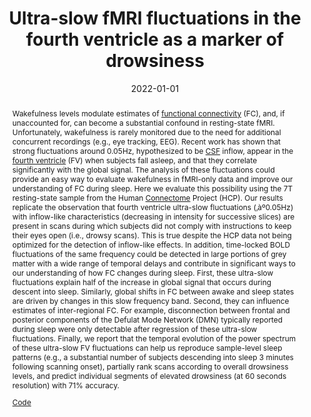 ---
title: "Ultra-slow fMRI fluctuations in the fourth ventricle as a marker of drowsiness"
date: 2022-01-01
authors_string: Javier Gonzalez-Castillo, Isabel Fernandez, Daniel Handwerker, Peter Bandettini
authors:
   - Javier Gonzalez-Castillo
   - Isabel Fernandez
   - Daniel Handwerker
   - Peter Bandettini
author_ids:
   - javier_gonzalez-castillo
   - isabel_fernandez
   - daniel_handwerker
   - peter_bandettini
journal: 'NeuroImage'
volume: 259
issue: 
pages: 119424
book_title: ''
publisher: 'Elsevier BV'
abstract: "<p>Wakefulness levels modulate estimates of <a href='https://www.sciencedirect.com/topics/medicine-and-dentistry/functional-connectivity'>functional connectivity</a> (FC), and, if unaccounted for, can become a substantial confound in resting-state fMRI. Unfortunately, wakefulness is rarely monitored due to the need for additional concurrent recordings (e.g., eye tracking, EEG). Recent work has shown that strong fluctuations around 0.05Hz, hypothesized to be <a href='https://www.sciencedirect.com/topics/medicine-and-dentistry/cerebrospinal-fluid'>CSF</a> inflow, appear in the <a href='https://www.sciencedirect.com/topics/neuroscience/fourth-ventricle'>fourth ventricle</a> (FV) when subjects fall asleep, and that they correlate significantly with the global signal. The analysis of these fluctuations could provide an easy way to evaluate wakefulness in fMRI-only data and improve our understanding of FC during sleep. Here we evaluate this possibility using the 7T resting-state sample from the Human <a href='https://www.sciencedirect.com/topics/medicine-and-dentistry/connectome'>Connectome</a> Project (HCP). Our results replicate the observation that fourth ventricle ultra-slow fluctuations (‚àº0.05Hz) with inflow-like characteristics (decreasing in intensity for successive slices) are present in scans during which subjects did not comply with instructions to keep their eyes open (i.e., drowsy scans). This is true despite the HCP data not being optimized for the detection of inflow-like effects. In addition, time-locked BOLD fluctuations of the same frequency could be detected in large portions of grey matter with a wide range of temporal delays and contribute in significant ways to our understanding of how FC changes during sleep. First, these ultra-slow fluctuations explain half of the increase in global signal that occurs during descent into sleep. Similarly, global shifts in FC between awake and sleep states are driven by changes in this slow frequency band. Second, they can influence estimates of inter-regional FC. For example, disconnection between frontal and posterior components of the Defulat Mode Network (DMN) typically reported during sleep were only detectable after regression of these ultra-slow fluctuations. Finally, we report that the temporal evolution of the power spectrum of these ultra-slow FV fluctuations can help us reproduce sample-level sleep patterns (e.g., a substantial number of subjects descending into sleep 3 minutes following scanning onset), partially rank scans according to overall drowsiness levels, and predict individual segments of elevated drowsiness (at 60 seconds resolution) with 71% accuracy.</p> <p><a href='https://github.com/nimh-sfim/hcp7t_fv_sleep'>Code</a></p>"
project_id: bold_connectivity_dynamics
paper_url: https://www.sciencedirect.com/science/article/pii/S1053811922005419?via%3Dihub
doi: 10.1016/j.neuroimage.2022.119424
data_loc: ''
code_loc: 'https://github.com/nimh-sfim/hcp7t_fv_sleep'
file: '/assets/publications//assets/publications/'
file_name: '/assets/publications/'
type: journal_article
pub_str: ' (2022) NeuroImage 259: 119424'
layout: publication 
---